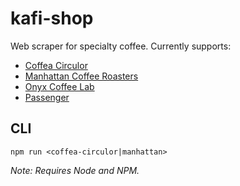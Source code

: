 # kafi-shop

Web scraper for specialty coffee. Currently supports:

- [Coffea Circulor](https://coffeacirculor.com/)
- [Manhattan Coffee Roasters](https://manhattancoffeeroasters.com/)
- [Onyx Coffee Lab](https://onyxcoffeelab.com/)
- [Passenger](https://www.passengercoffee.com/)

## CLI

```shell
npm run <coffea-circulor|manhattan>
```

_Note: Requires Node and NPM._

